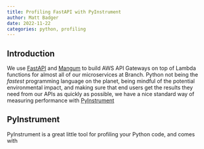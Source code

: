 ```yaml
---
title: Profiling FastAPI with PyInstrument
author: Matt Badger
date: 2022-11-22
categories: python, profiling
---
```


## Introduction

We use [FastAPI]() and [Mangum]() to build AWS API Gateways on top of Lambda functions
for almost all of our microservices at Branch. Python not being the _fastest_
programming language on the planet, being mindful of the potential environmental impact,
and making sure that end users get the results they need from our APIs as quickly as
possible, we have a nice standard way of measuring performance with
[PyInstrument]()

## PyInstrument

PyInstrument is a great little tool for profiling your Python code, and comes with
